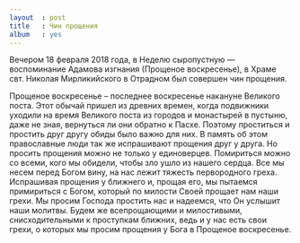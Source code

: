 ```yaml
---
layout  : post
title   : Чин прощения
album   : yes
---
```

Вечером 18 февраля 2018 года, в Неделю сыропустную — воспоминание Адамова изгнания (Прощеное воскресенье), в Храме свт. Николая Мирликийского в Отрадном был совершен чин прощения.

Прощеное воскресенье – последнее воскресенье накануне Великого поста. Этот обычай пришел из древних времен, когда подвижники уходили на время Великого поста из городов и монастырей в пустыню, даже не зная, вернуться ли они обратно к Пасхе. Поэтому проститься и простить друг другу обиды было важно для них. В память об этом православные люди так же испрашивают прощения друг у друга. Но просить прощения можно не только у единоверцев. Помириться можно со всеми, кого мы обидели, чтобы зло ушло из нашего сердца. Все мы несем перед Богом вину, на нас лежит тяжесть первородного греха. Испрашивая прощения у ближнего и, прощая его, мы пытаемся примириться с Богом, который по милости Своей прощает нам наши грехи. Мы просим Господа простить нас и надеемся, что Он услышит наши молитвы. Будем же всепрощающими и милостивыми, снисходительными к проступкам ближних, ведь и у нас есть свои грехи, о которых мы просим прощения у Бога в Прощеное воскресенье.

